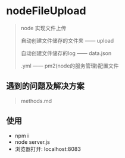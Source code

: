 # nodeFileUpload
> node 实现文件上传
> 
> 自动创建文件储存的文件夹 —— upload
> 
> 自动创建文件储存的log —— data.json
>
> .yml —— pm2(node的服务管理)配置文件
## 遇到的问题及解决方案
> methods.md
## 使用
* npm i
* node server.js
* 浏览器打开: localhost:8083
